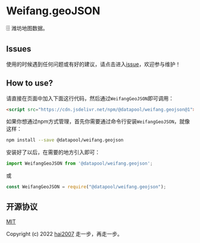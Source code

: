 # Weifang.geoJSON
🗄️ 潍坊地图数据。

## Issues
使用的时候遇到任何问题或有好的建议，请点击进入[issue](https://github.com/hai2007/datapool/issues)，欢迎参与维护！

## How to use?

请直接在页面中加入下面这行代码，然后通过```WeifangGeoJSON```即可调用：

```html
<script src="https://cdn.jsdelivr.net/npm/@datapool/weifang.geojson@1"></script>
```

如果你想通过npm方式管理，首先你需要通过命令行安装``````WeifangGeoJSON``````，就像这样：

```bash
npm install --save @datapool/weifang.geojson
```

安装好了以后，在需要的地方引入即可：

```js
import WeifangGeoJSON from '@datapool/weifang.geojson';
```

或

```js
const WeifangGeoJSON = require("@datapool/weifang.geojson");
```

开源协议
---------------------------------------
[MIT](https://github.com/hai2007/datapool/blob/master/LICENSE)

Copyright (c) 2022 [hai2007](https://hai2007.gitee.io/sweethome/) 走一步，再走一步。
